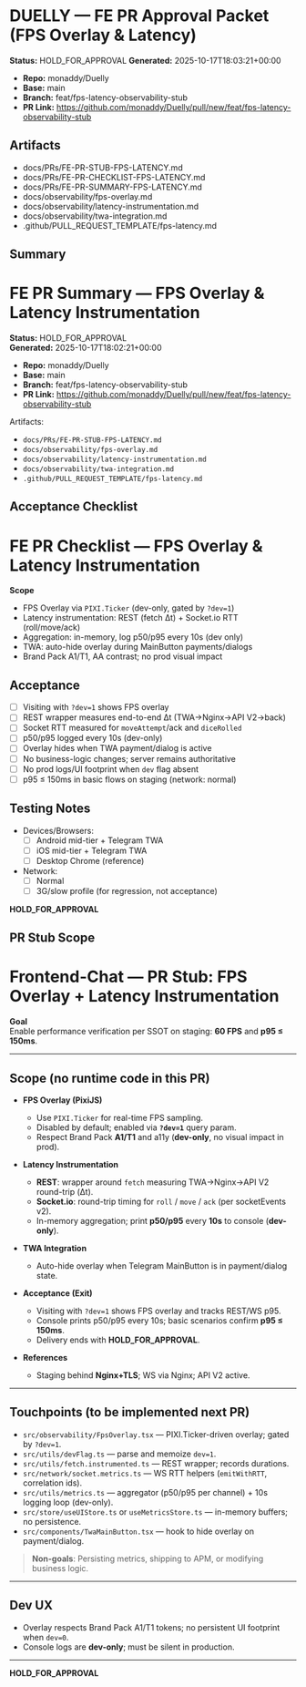 # DUELLY — FE PR Approval Packet (FPS Overlay & Latency)

**Status:** HOLD_FOR_APPROVAL
**Generated:** 2025-10-17T18:03:21+00:00

- **Repo:** monaddy/Duelly
- **Base:** main
- **Branch:** feat/fps-latency-observability-stub
- **PR Link:** https://github.com/monaddy/Duelly/pull/new/feat/fps-latency-observability-stub

## Artifacts
- docs/PRs/FE-PR-STUB-FPS-LATENCY.md
- docs/PRs/FE-PR-CHECKLIST-FPS-LATENCY.md
- docs/PRs/FE-PR-SUMMARY-FPS-LATENCY.md
- docs/observability/fps-overlay.md
- docs/observability/latency-instrumentation.md
- docs/observability/twa-integration.md
- .github/PULL_REQUEST_TEMPLATE/fps-latency.md

## Summary

# FE PR Summary — FPS Overlay & Latency Instrumentation

**Status:** HOLD_FOR_APPROVAL  
**Generated:** 2025-10-17T18:02:21+00:00

- **Repo:** monaddy/Duelly
- **Base:** main
- **Branch:** feat/fps-latency-observability-stub
- **PR Link:** https://github.com/monaddy/Duelly/pull/new/feat/fps-latency-observability-stub

Artifacts:
- `docs/PRs/FE-PR-STUB-FPS-LATENCY.md`
- `docs/observability/fps-overlay.md`
- `docs/observability/latency-instrumentation.md`
- `docs/observability/twa-integration.md`
- `.github/PULL_REQUEST_TEMPLATE/fps-latency.md`

## Acceptance Checklist

# FE PR Checklist — FPS Overlay & Latency Instrumentation

**Scope**
- FPS Overlay via `PIXI.Ticker` (dev-only, gated by `?dev=1`)
- Latency instrumentation: REST (fetch Δt) + Socket.io RTT (roll/move/ack)
- Aggregation: in-memory, log p50/p95 every 10s (dev only)
- TWA: auto-hide overlay during MainButton payments/dialogs
- Brand Pack A1/T1, AA contrast; no prod visual impact

## Acceptance
- [ ] Visiting with `?dev=1` shows FPS overlay
- [ ] REST wrapper measures end-to-end Δt (TWA→Nginx→API V2→back)
- [ ] Socket RTT measured for `moveAttempt`/ack and `diceRolled`
- [ ] p50/p95 logged every 10s (dev-only)
- [ ] Overlay hides when TWA payment/dialog is active
- [ ] No business-logic changes; server remains authoritative
- [ ] No prod logs/UI footprint when `dev` flag absent
- [ ] p95 ≤ 150ms in basic flows on staging (network: normal)

## Testing Notes
- Devices/Browsers:
  - [ ] Android mid-tier + Telegram TWA
  - [ ] iOS mid-tier + Telegram TWA
  - [ ] Desktop Chrome (reference)
- Network:
  - [ ] Normal
  - [ ] 3G/slow profile (for regression, not acceptance)

**HOLD_FOR_APPROVAL**

## PR Stub Scope

# Frontend-Chat — PR Stub: FPS Overlay + Latency Instrumentation

**Goal**  
Enable performance verification per SSOT on staging: **60 FPS** and **p95 ≤ 150ms**.

---

## Scope (no runtime code in this PR)

- **FPS Overlay (PixiJS)**
  - Use `PIXI.Ticker` for real-time FPS sampling.
  - Disabled by default; enabled via **`?dev=1`** query param.
  - Respect Brand Pack **A1/T1** and a11y (**dev-only**, no visual impact in prod).

- **Latency Instrumentation**
  - **REST**: wrapper around `fetch` measuring TWA→Nginx→API V2 round-trip (Δt).
  - **Socket.io**: round-trip timing for `roll` / `move` / `ack` (per socketEvents v2).
  - In-memory aggregation; print **p50/p95** every **10s** to console (**dev-only**).

- **TWA Integration**
  - Auto-hide overlay when Telegram MainButton is in payment/dialog state.

- **Acceptance (Exit)**
  - Visiting with `?dev=1` shows FPS overlay and tracks REST/WS p95.
  - Console prints p50/p95 every 10s; basic scenarios confirm **p95 ≤ 150ms**.
  - Delivery ends with **HOLD_FOR_APPROVAL**.

- **References**
  - Staging behind **Nginx+TLS**; WS via Nginx; API V2 active.

---

## Touchpoints (to be implemented next PR)

- `src/observability/FpsOverlay.tsx` — PIXI.Ticker-driven overlay; gated by `?dev=1`.
- `src/utils/devFlag.ts` — parse and memoize `dev=1`.
- `src/utils/fetch.instrumented.ts` — REST wrapper; records durations.
- `src/network/socket.metrics.ts` — WS RTT helpers (`emitWithRTT`, correlation ids).
- `src/utils/metrics.ts` — aggregator (p50/p95 per channel) + 10s logging loop (dev-only).
- `src/store/useUIStore.ts` or `useMetricsStore.ts` — in-memory buffers; no persistence.
- `src/components/TwaMainButton.tsx` — hook to hide overlay on payment/dialog.

> **Non-goals**: Persisting metrics, shipping to APM, or modifying business logic.

---

## Dev UX

- Overlay respects Brand Pack A1/T1 tokens; no persistent UI footprint when `dev=0`.
- Console logs are **dev-only**; must be silent in production.

---

**HOLD_FOR_APPROVAL**

